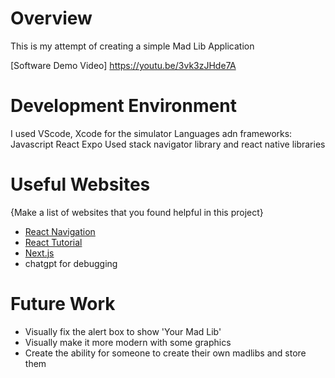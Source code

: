 # Overview
This is my attempt of creating a simple Mad Lib Application

[Software Demo Video] https://youtu.be/3vk3zJHde7A 

# Development Environment

I used VScode, Xcode for the simulator
Languages adn frameworks:
Javascript
React
Expo
Used stack navigator library and react native libraries
# Useful Websites

{Make a list of websites that you found helpful in this project}
* [React Navigation](https://reactnavigation.org/docs/stack-navigator/)
* [React Tutorial](https://react.dev/learn/start-a-new-react-project)
* [Next.js](https://nextjs.org/docs/app/building-your-application/routing/pages-and-layouts)
* chatgpt for debugging

# Future Work

* Visually fix the alert box to show 'Your Mad Lib'
* Visually make it more modern with some graphics
* Create the ability for someone to create their own madlibs and store them